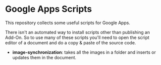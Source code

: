 # Google Apps Scripts

This repository collects some useful scripts for Google Apps.

There isn't an automated way to install scripts other than publishing an Add-On.
So to use many of these scripts you'll need to open the script editor of a document
and do a copy & paste of the source code.

* **image-synchronization**: takes all the images in a folder and inserts or
  updates them in the document.